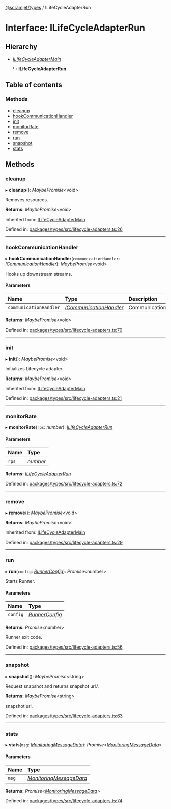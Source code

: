 [@scramjet/types](../README.md) / ILifeCycleAdapterRun

# Interface: ILifeCycleAdapterRun

## Hierarchy

- [*ILifeCycleAdapterMain*](ilifecycleadaptermain.md)

  ↳ **ILifeCycleAdapterRun**

## Table of contents

### Methods

- [cleanup](ilifecycleadapterrun.md#cleanup)
- [hookCommunicationHandler](ilifecycleadapterrun.md#hookcommunicationhandler)
- [init](ilifecycleadapterrun.md#init)
- [monitorRate](ilifecycleadapterrun.md#monitorrate)
- [remove](ilifecycleadapterrun.md#remove)
- [run](ilifecycleadapterrun.md#run)
- [snapshot](ilifecycleadapterrun.md#snapshot)
- [stats](ilifecycleadapterrun.md#stats)

## Methods

### cleanup

▸ **cleanup**(): *MaybePromise*<void\>

Removes resources.

**Returns:** *MaybePromise*<void\>

Inherited from: [ILifeCycleAdapterMain](ilifecycleadaptermain.md)

Defined in: [packages/types/src/lifecycle-adapters.ts:26](https://github.com/scramjet-cloud-platform/scramjet-csi-dev/blob/8f44413a/packages/types/src/lifecycle-adapters.ts#L26)

___

### hookCommunicationHandler

▸ **hookCommunicationHandler**(`communicationHandler`: [*ICommunicationHandler*](icommunicationhandler.md)): *MaybePromise*<void\>

Hooks up downstream streams.

#### Parameters

| Name | Type | Description |
| :------ | :------ | :------ |
| `communicationHandler` | [*ICommunicationHandler*](icommunicationhandler.md) | CommunicationHandler |

**Returns:** *MaybePromise*<void\>

Defined in: [packages/types/src/lifecycle-adapters.ts:70](https://github.com/scramjet-cloud-platform/scramjet-csi-dev/blob/8f44413a/packages/types/src/lifecycle-adapters.ts#L70)

___

### init

▸ **init**(): *MaybePromise*<void\>

Initializes Lifecycle adapter.

**Returns:** *MaybePromise*<void\>

Inherited from: [ILifeCycleAdapterMain](ilifecycleadaptermain.md)

Defined in: [packages/types/src/lifecycle-adapters.ts:21](https://github.com/scramjet-cloud-platform/scramjet-csi-dev/blob/8f44413a/packages/types/src/lifecycle-adapters.ts#L21)

___

### monitorRate

▸ **monitorRate**(`rps`: *number*): [*ILifeCycleAdapterRun*](ilifecycleadapterrun.md)

#### Parameters

| Name | Type |
| :------ | :------ |
| `rps` | *number* |

**Returns:** [*ILifeCycleAdapterRun*](ilifecycleadapterrun.md)

Defined in: [packages/types/src/lifecycle-adapters.ts:72](https://github.com/scramjet-cloud-platform/scramjet-csi-dev/blob/8f44413a/packages/types/src/lifecycle-adapters.ts#L72)

___

### remove

▸ **remove**(): *MaybePromise*<void\>

**Returns:** *MaybePromise*<void\>

Inherited from: [ILifeCycleAdapterMain](ilifecycleadaptermain.md)

Defined in: [packages/types/src/lifecycle-adapters.ts:29](https://github.com/scramjet-cloud-platform/scramjet-csi-dev/blob/8f44413a/packages/types/src/lifecycle-adapters.ts#L29)

___

### run

▸ **run**(`config`: [*RunnerConfig*](../README.md#runnerconfig)): *Promise*<number\>

Starts Runner.

#### Parameters

| Name | Type |
| :------ | :------ |
| `config` | [*RunnerConfig*](../README.md#runnerconfig) |

**Returns:** *Promise*<number\>

Runner exit code.

Defined in: [packages/types/src/lifecycle-adapters.ts:56](https://github.com/scramjet-cloud-platform/scramjet-csi-dev/blob/8f44413a/packages/types/src/lifecycle-adapters.ts#L56)

___

### snapshot

▸ **snapshot**(): *MaybePromise*<string\>

Request snapshot and returns snapshot url.\

**Returns:** *MaybePromise*<string\>

snapshot url.

Defined in: [packages/types/src/lifecycle-adapters.ts:63](https://github.com/scramjet-cloud-platform/scramjet-csi-dev/blob/8f44413a/packages/types/src/lifecycle-adapters.ts#L63)

___

### stats

▸ **stats**(`msg`: [*MonitoringMessageData*](../README.md#monitoringmessagedata)): *Promise*<[*MonitoringMessageData*](../README.md#monitoringmessagedata)\>

#### Parameters

| Name | Type |
| :------ | :------ |
| `msg` | [*MonitoringMessageData*](../README.md#monitoringmessagedata) |

**Returns:** *Promise*<[*MonitoringMessageData*](../README.md#monitoringmessagedata)\>

Defined in: [packages/types/src/lifecycle-adapters.ts:74](https://github.com/scramjet-cloud-platform/scramjet-csi-dev/blob/8f44413a/packages/types/src/lifecycle-adapters.ts#L74)
